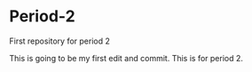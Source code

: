 # Period-2
First repository for period 2

This is going to be my first edit and commit. This is for period 2.
